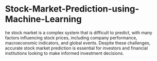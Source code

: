 # Stock-Market-Prediction-using-Machine-Learning
he stock market is a complex system that is difficult to predict, with many factors influencing stock prices, including company performance, macroeconomic indicators, and global events. Despite these challenges, accurate stock market prediction is essential for investors and financial institutions looking to make informed investment decisions.
